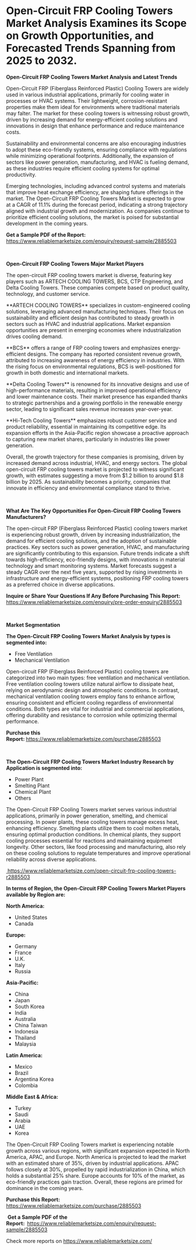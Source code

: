 <p><h1>Open-Circuit FRP Cooling Towers Market Analysis Examines its Scope on Growth Opportunities, and Forecasted Trends Spanning from 2025 to 2032.</h1></p><p><strong>Open-Circuit FRP Cooling Towers Market Analysis and Latest Trends</strong></p>
<p><p>Open-Circuit FRP (Fiberglass Reinforced Plastic) Cooling Towers are widely used in various industrial applications, primarily for cooling water in processes or HVAC systems. Their lightweight, corrosion-resistant properties make them ideal for environments where traditional materials may falter. The market for these cooling towers is witnessing robust growth, driven by increasing demand for energy-efficient cooling solutions and innovations in design that enhance performance and reduce maintenance costs.</p><p>Sustainability and environmental concerns are also encouraging industries to adopt these eco-friendly systems, ensuring compliance with regulations while minimizing operational footprints. Additionally, the expansion of sectors like power generation, manufacturing, and HVAC is fueling demand, as these industries require efficient cooling systems for optimal productivity.</p><p>Emerging technologies, including advanced control systems and materials that improve heat exchange efficiency, are shaping future offerings in the market. The Open-Circuit FRP Cooling Towers Market is expected to grow at a CAGR of 11.1% during the forecast period, indicating a strong trajectory aligned with industrial growth and modernization. As companies continue to prioritize efficient cooling solutions, the market is poised for substantial development in the coming years.</p></p>
<p><strong>Get a Sample PDF of the Report:&nbsp;</strong> <a href="https://www.reliablemarketsize.com/enquiry/request-sample/2885503?utm_campaign=3120&utm_medium=2&utm_source=Github&utm_content=ia&utm_term=13032025&utm_id=open-circuit-frp-cooling-towers">https://www.reliablemarketsize.com/enquiry/request-sample/2885503</a></p>
<p>&nbsp;</p>
<p><strong>Open-Circuit FRP Cooling Towers Major Market Players</strong></p>
<p><p>The open-circuit FRP cooling towers market is diverse, featuring key players such as ARTECH COOLING TOWERS, BCS, CTP Engineering, and Delta Cooling Towers. These companies compete based on product quality, technology, and customer service.</p><p>**ARTECH COOLING TOWERS** specializes in custom-engineered cooling solutions, leveraging advanced manufacturing techniques. Their focus on sustainability and efficient design has contributed to steady growth in sectors such as HVAC and industrial applications. Market expansion opportunities are present in emerging economies where industrialization drives cooling demand.</p><p>**BCS** offers a range of FRP cooling towers and emphasizes energy-efficient designs. The company has reported consistent revenue growth, attributed to increasing awareness of energy efficiency in industries. With the rising focus on environmental regulations, BCS is well-positioned for growth in both domestic and international markets.</p><p>**Delta Cooling Towers** is renowned for its innovative designs and use of high-performance materials, resulting in improved operational efficiency and lower maintenance costs. Their market presence has expanded thanks to strategic partnerships and a growing portfolio in the renewable energy sector, leading to significant sales revenue increases year-over-year.</p><p>**Hi-Tech Cooling Towers** emphasizes robust customer service and product reliability, essential in maintaining its competitive edge. Its expansion efforts in the Asia-Pacific region showcase a proactive approach to capturing new market shares, particularly in industries like power generation.</p><p>Overall, the growth trajectory for these companies is promising, driven by increased demand across industrial, HVAC, and energy sectors. The global open-circuit FRP cooling towers market is projected to witness significant growth, with estimates suggesting a move from $1.2 billion to around $1.8 billion by 2025. As sustainability becomes a priority, companies that innovate in efficiency and environmental compliance stand to thrive.</p></p>
<p>&nbsp;</p>
<p><strong>What Are The Key Opportunities For Open-Circuit FRP Cooling Towers Manufacturers?</strong></p>
<p><p>The open-circuit FRP (Fiberglass Reinforced Plastic) cooling towers market is experiencing robust growth, driven by increasing industrialization, the demand for efficient cooling solutions, and the adoption of sustainable practices. Key sectors such as power generation, HVAC, and manufacturing are significantly contributing to this expansion. Future trends indicate a shift towards high-efficiency, eco-friendly designs, with innovations in material technology and smart monitoring systems. Market forecasts suggest a steady CAGR over the next five years, supported by rising investments in infrastructure and energy-efficient systems, positioning FRP cooling towers as a preferred choice in diverse applications.</p></p>
<p><strong>Inquire or Share Your Questions If Any Before Purchasing This Report:</strong> <a href="https://www.reliablemarketsize.com/enquiry/pre-order-enquiry/2885503?utm_campaign=3120&utm_medium=2&utm_source=Github&utm_content=ia&utm_term=13032025&utm_id=open-circuit-frp-cooling-towers">https://www.reliablemarketsize.com/enquiry/pre-order-enquiry/2885503</a></p>
<p>&nbsp;</p>
<p><strong>Market Segmentation</strong></p>
<p><strong>The Open-Circuit FRP Cooling Towers Market Analysis by types is segmented into:</strong></p>
<p><ul><li>Free Ventilation</li><li>Mechanical Ventilation</li></ul></p>
<p><p>Open-circuit FRP (Fiberglass Reinforced Plastic) cooling towers are categorized into two main types: free ventilation and mechanical ventilation. Free ventilation cooling towers utilize natural airflow to dissipate heat, relying on aerodynamic design and atmospheric conditions. In contrast, mechanical ventilation cooling towers employ fans to enhance airflow, ensuring consistent and efficient cooling regardless of environmental conditions. Both types are vital for industrial and commercial applications, offering durability and resistance to corrosion while optimizing thermal performance.</p></p>
<p><strong>Purchase this Report:&nbsp;</strong><a href="https://www.reliablemarketsize.com/purchase/2885503?utm_campaign=3120&utm_medium=2&utm_source=Github&utm_content=ia&utm_term=13032025&utm_id=open-circuit-frp-cooling-towers">https://www.reliablemarketsize.com/purchase/2885503</a></p>
<p>&nbsp;</p>
<p><strong>The Open-Circuit FRP Cooling Towers Market Industry Research by Application is segmented into:</strong></p>
<p><ul><li>Power Plant</li><li>Smelting Plant</li><li>Chemical Plant</li><li>Others</li></ul></p>
<p><p>The Open-Circuit FRP Cooling Towers market serves various industrial applications, primarily in power generation, smelting, and chemical processing. In power plants, these cooling towers manage excess heat, enhancing efficiency. Smelting plants utilize them to cool molten metals, ensuring optimal production conditions. In chemical plants, they support cooling processes essential for reactions and maintaining equipment longevity. Other sectors, like food processing and manufacturing, also rely on these cooling solutions to regulate temperatures and improve operational reliability across diverse applications.</p></p>
<p><a href="https://www.reliablemarketsize.com/open-circuit-frp-cooling-towers-r2885503?utm_campaign=3120&utm_medium=2&utm_source=Github&utm_content=ia&utm_term=13032025&utm_id=open-circuit-frp-cooling-towers">&nbsp;https://www.reliablemarketsize.com/open-circuit-frp-cooling-towers-r2885503</a></p>
<p><strong>In terms of Region, the Open-Circuit FRP Cooling Towers Market Players available by Region are:</strong></p>
<p>
    <p> <strong> North America: </strong>
        <ul>
            <li>United States</li>
            <li>Canada</li>
        </ul>
        </p> 
    <p> <strong> Europe: </strong>
        <ul>
            <li>Germany</li>
            <li>France</li>
            <li>U.K.</li>
            <li>Italy</li>
            <li>Russia</li>
        </ul>
        </p> 
    <p> <strong> Asia-Pacific: </strong>
        <ul>
            <li>China</li>
            <li>Japan</li>
            <li>South Korea</li>
            <li>India</li>
            <li>Australia</li>
            <li>China Taiwan</li>
            <li>Indonesia</li>
            <li>Thailand</li>
            <li>Malaysia</li>
        </ul>
        </p> 
    <p> <strong> Latin America: </strong>
        <ul>
            <li>Mexico</li>
            <li>Brazil</li>
            <li>Argentina Korea</li>
            <li>Colombia</li>
        </ul>
        </p> 
    <p> <strong> Middle East & Africa: </strong>
        <ul>
            <li>Turkey</li>
            <li>Saudi</li>
            <li>Arabia</li>
            <li>UAE</li>
            <li>Korea</li>
        </ul>
    </p>
    </p>
<p><p>The Open-Circuit FRP Cooling Towers market is experiencing notable growth across various regions, with significant expansion expected in North America, APAC, and Europe. North America is projected to lead the market with an estimated share of 35%, driven by industrial applications. APAC follows closely at 30%, propelled by rapid industrialization in China, which holds a substantial 25% share. Europe accounts for 10% of the market, as eco-friendly practices gain traction. Overall, these regions are primed for dominance in the coming years.</p></p>
<p><strong>Purchase this Report: </strong><a href="https://www.reliablemarketsize.com/purchase/2885503?utm_campaign=3120&utm_medium=2&utm_source=Github&utm_content=ia&utm_term=13032025&utm_id=open-circuit-frp-cooling-towers">https://www.reliablemarketsize.com/purchase/2885503</a></p>
<p>&nbsp;<strong>Get a Sample PDF of the Report:&nbsp;&nbsp;</strong><a href="https://www.reliablemarketsize.com/enquiry/request-sample/2885503?utm_campaign=3120&utm_medium=2&utm_source=Github&utm_content=ia&utm_term=13032025&utm_id=open-circuit-frp-cooling-towers">https://www.reliablemarketsize.com/enquiry/request-sample/2885503</a></p>
<p><strong></strong></p>
<p>Check more reports on <a href="https://www.reliablemarketsize.com/?utm_campaign=3120&utm_medium=2&utm_source=Github&utm_content=ia&utm_term=13032025&utm_id=open-circuit-frp-cooling-towers">https://www.reliablemarketsize.com/</a></p>